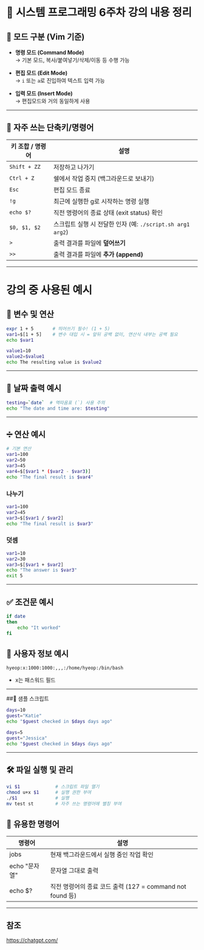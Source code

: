 # 🐧 시스템 프로그래밍 6주차 강의 내용 정리

## 📌 모드 구분 (Vim 기준)
- **명령 모드 (Command Mode)**  
  → 기본 모드, 복사/붙여넣기/삭제/이동 등 수행 가능

- **편집 모드 (Edit Mode)**  
  → `i` 또는 `a`로 진입하여 텍스트 입력 가능

- **입력 모드 (Insert Mode)**  
  → 편집모드와 거의 동일하게 사용

---

## 💾 자주 쓰는 단축키/명령어

| 키 조합 / 명령어 | 설명 |
|------------------|------|
| `Shift + ZZ`     | 저장하고 나가기 |
| `Ctrl + Z`       | 쉘에서 작업 중지 (백그라운드로 보내기) |
| `Esc`            | 편집 모드 종료 |
| `!g`             | 최근에 실행한 g로 시작하는 명령 실행 |
| `echo $?`        | 직전 명령어의 종료 상태 (exit status) 확인 |
| `$0, $1, $2`     | 스크립트 실행 시 전달한 인자 (예: `./script.sh arg1 arg2`) |
| `>`              | 출력 결과를 파일에 **덮어쓰기** |
| `>>`             | 출력 결과를 파일에 **추가 (append)** |

---

# 강의 중 사용된 예시

## 🧮 변수 및 연산

```bash
expr 1 + 5       # 띄어쓰기 필수! (1 + 5)
var1=$[1 + 5]    # 변수 대입 시 = 앞뒤 공백 없이, 연산식 내부는 공백 필요
echo $var1

value1=10
value2=$value1
echo The resulting value is $value2
```
---

## 📅 날짜 출력 예시
```bash
testing=`date`  # 역따옴표 (`) 사용 주의
echo "The date and time are: $testing"
```
---  

## ➗ 연산 예시
```bash
# 기본 연산
var1=100
var2=50
var3=45
var4=$[$var1 * ($var2 - $var3)]
echo "The final result is $var4"
```

### 나누기
```bash
var1=100
var2=45
var3=$[$var1 / $var2]
echo "The final result is $var3"
```
### 덧셈
```bash
var1=10
var2=30
var3=$[$var1 + $var2]
echo "The answer is $var3"
exit 5
```

---

## ✅ 조건문 예시
```bash
if date
then
    echo "It worked"
fi
```
## 👤 사용자 정보 예시
```text
hyeop:x:1000:1000:,,,:/home/hyeop:/bin/bash
```
* x는 패스워드 필드

---

##🧪 샘플 스크립트
```bash
days=10
guest="Katie"
echo "$guest checked in $days days ago"
```
```bash
days=5
guest="Jessica"
echo "$guest checked in $days days ago"
```
---
## 🛠️ 파일 실행 및 관리
```bash
vi $1             # 스크립트 파일 열기
chmod u+x $1      # 실행 권한 부여
./$1              # 실행
mv test st        # 자주 쓰는 명령어에 별칭 부여
```
## 🧰 유용한 명령어

| 명령어 | 설명 |
|--------|------|
| jobs | 현재 백그라운드에서 실행 중인 작업 확인 |
| echo "문자열" | 문자열 그대로 출력 |
| echo $? | 직전 명령어의 종료 코드 출력 (127 = command not found 등) |

---

## 참조 
<https://chatgpt.com/>
